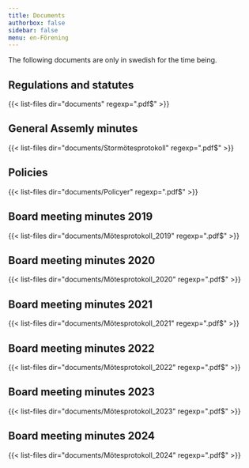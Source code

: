 ```yaml
---
title: Documents
authorbox: false
sidebar: false
menu: en-Förening
---
```


The following documents are only in swedish for the time being.

## Regulations and statutes
{{< list-files dir="documents" regexp=".pdf$" >}}

## General Assemly minutes
{{< list-files dir="documents/Stormötesprotokoll" regexp=".pdf$" >}}

## Policies
{{< list-files dir="documents/Policyer" regexp=".pdf$" >}}

## Board meeting minutes 2019
{{< list-files dir="documents/Mötesprotokoll_2019" regexp=".pdf$" >}}

## Board meeting minutes 2020
{{< list-files dir="documents/Mötesprotokoll_2020" regexp=".pdf$" >}}

## Board meeting minutes 2021
{{< list-files dir="documents/Mötesprotokoll_2021" regexp=".pdf$" >}}

## Board meeting minutes 2022
{{< list-files dir="documents/Mötesprotokoll_2022" regexp=".pdf$" >}}

## Board meeting minutes 2023
{{< list-files dir="documents/Mötesprotokoll_2023" regexp=".pdf$" >}}

## Board meeting minutes 2024
{{< list-files dir="documents/Mötesprotokoll_2024" regexp=".pdf$" >}}
